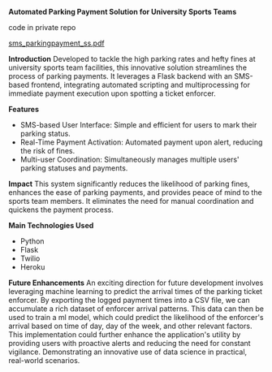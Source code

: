 **Automated Parking Payment Solution for University Sports Teams**

code in private repo

[sms_parkingpayment_ss.pdf](https://github.com/user-attachments/files/16237622/sms_parkingpayment_ss.pdf)

**Introduction**
Developed to tackle the high parking rates and hefty fines at university sports team facilities, this innovative solution streamlines the process
of parking payments. It leverages a Flask backend with an SMS-based frontend, integrating automated scripting and multiprocessing for immediate
payment execution upon spotting a ticket enforcer.

**Features**
- SMS-based User Interface: Simple and efficient for users to mark their parking status.
- Real-Time Payment Activation: Automated payment upon alert, reducing the risk of fines.
- Multi-user Coordination: Simultaneously manages multiple users' parking statuses and payments.

**Impact**
This system significantly reduces the likelihood of parking fines, enhances the ease of parking payments, and provides peace of mind to the sports team members.
It eliminates the need for manual coordination and quickens the payment process.

**Main Technologies Used**
- Python
- Flask
- Twilio
- Heroku

**Future Enhancements**
An exciting direction for future development involves leveraging machine learning to predict the arrival times of the parking ticket enforcer.
By exporting the logged payment times into a CSV file, we can accumulate a rich dataset of enforcer arrival patterns. This data can then be used to
train a ml model, which could predict the likelihood of the enforcer's arrival based on time of day, day of the week, and other relevant factors.
This implementation could further enhance the application's utility by providing users with proactive alerts and reducing the need for constant vigilance.
Demonstrating an innovative use of data science in practical, real-world scenarios.

